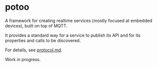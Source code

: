# potoo

A framework for creating realtime services (mostly focused at embedded devices),
built on top of MQTT.

It provides a standard way for a service to publish its API and
for its properties and calls to be discovered.

For details, see [protocol.md](protocol.md).

Work in progress.
